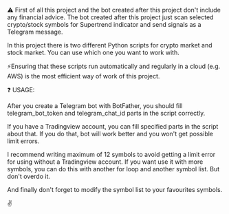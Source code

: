 ⚠️ First of all this project and the bot created after this project don't include any financial advice. The bot created after this project just scan selected crypto/stock symbols for Supertrend indicator and send signals as a Telegram message.

In this project there is two different Python scripts for crypto market and stock market. You can use which one you want to work with.

⚡Ensuring that these scripts run automatically and regularly in a cloud (e.g. AWS) is the most efficient way of work of this project.

❓ USAGE:

After you create a Telegram bot with BotFather, you should fill telegram_bot_token and telegram_chat_id parts in the script correctly.

If you have a Tradingview account, you can fill specified parts in the script about that. If you do that, bot will work better and you won't get possible limit errors.

I recommend writing maximum of 12 symbols to avoid getting a limit error for using without a Tradingview account. If you want use it with more symbols, you can do this with another for loop and another symbol list. But don't overdo it.

And finally don't forget to modify the symbol list to your favourites symbols.

✌️
